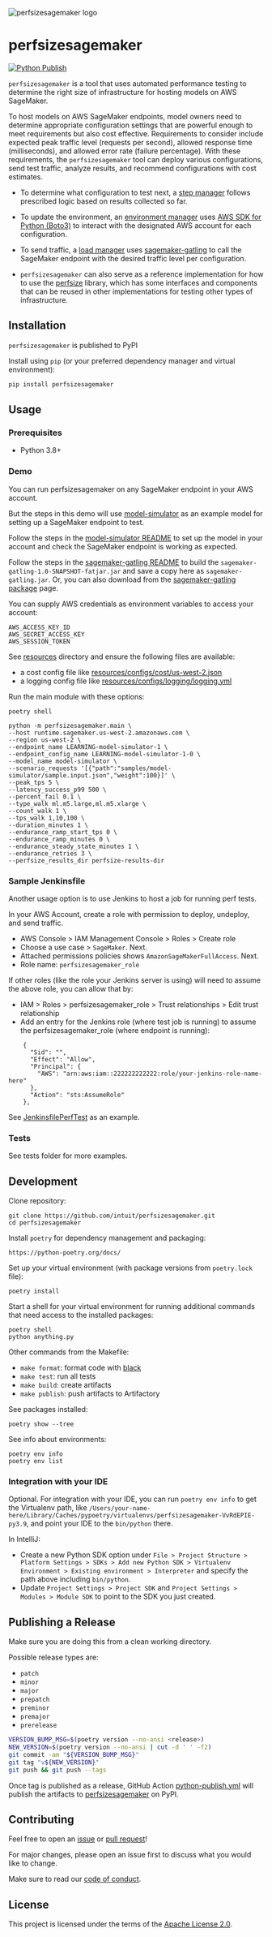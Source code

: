 ![perfsizesagemaker logo](.github/assets/images/perfsizesagemaker-logo.png)

# perfsizesagemaker

[![Python Publish](https://github.com/intuit/perfsizesagemaker/actions/workflows/python-publish.yml/badge.svg)](https://github.com/intuit/perfsizesagemaker/actions/workflows/python-publish.yml)

`perfsizesagemaker` is a tool that uses automated performance testing to determine the right size of
infrastructure for hosting models on AWS SageMaker.

To host models on AWS SageMaker endpoints, model owners need to determine appropriate configuration
settings that are powerful enough to meet requirements but also cost effective. Requirements to
consider include expected peak traffic level (requests per second), allowed response time
(milliseconds), and allowed error rate (failure percentage). With these requirements, the
`perfsizesagemaker` tool can deploy various configurations, send test traffic, analyze results, and
recommend configurations with cost estimates.

- To determine what configuration to test next, a
[step manager](perfsizesagemaker/step/sagemaker.py)
follows prescribed logic based on results collected so far.

- To update the environment, an
[environment manager](perfsizesagemaker/environment/sagemaker.py)
uses
[AWS SDK for Python (Boto3)](https://aws.amazon.com/sdk-for-python/)
to interact with the designated AWS account for each configuration.

- To send traffic, a
[load manager](perfsizesagemaker/load/sagemaker.py)
uses
[sagemaker-gatling](https://github.com/intuit/sagemaker-gatling)
to call the SageMaker endpoint with the desired traffic level per configuration.

- `perfsizesagemaker` can also serve as a reference implementation for how to use the
[perfsize](https://github.com/intuit/perfsize)
library, which has some interfaces and components that can be reused in other implementations for
testing other types of infrastructure.

## Installation

`perfsizesagemaker` is published to PyPI

Install using `pip` (or your preferred dependency manager and virtual environment):

```bash
pip install perfsizesagemaker
```

## Usage

### Prerequisites

- Python 3.8+

### Demo

You can run perfsizesagemaker on any SageMaker endpoint in your AWS account.

But the steps in this demo will use
[model-simulator](https://github.com/intuit/model-simulator)
as an example model for setting up a SageMaker endpoint to test.

Follow the steps in the
[model-simulator README](https://github.com/intuit/model-simulator/blob/main/README.md)
to set up the model in your account and check the SageMaker endpoint is working as expected.

Follow the steps in the
[sagemaker-gatling README](https://github.com/intuit/sagemaker-gatling)
to build the `sagemaker-gatling-1.0-SNAPSHOT-fatjar.jar` and save a copy here as
`sagemaker-gatling.jar`. Or, you can also download from the
[sagemaker-gatling package](https://github.com/intuit/sagemaker-gatling/packages/913839)
page.

You can supply AWS credentials as environment variables to access your account:
```
AWS_ACCESS_KEY_ID
AWS_SECRET_ACCESS_KEY
AWS_SESSION_TOKEN
```

See [resources](resources) directory and ensure the following files are available:
- a cost config file like [resources/configs/cost/us-west-2.json](resources/configs/cost/us-west-2.json)
- a logging config file like [resources/configs/logging/logging.yml](resources/configs/logging/logging.yml)

Run the main module with these options:
```
poetry shell

python -m perfsizesagemaker.main \
--host runtime.sagemaker.us-west-2.amazonaws.com \
--region us-west-2 \
--endpoint_name LEARNING-model-simulator-1 \
--endpoint_config_name LEARNING-model-simulator-1-0 \
--model_name model-simulator \
--scenario_requests '[{"path":"samples/model-simulator/sample.input.json","weight":100}]' \
--peak_tps 5 \
--latency_success_p99 500 \
--percent_fail 0.1 \
--type_walk ml.m5.large,ml.m5.xlarge \
--count_walk 1 \
--tps_walk 1,10,100 \
--duration_minutes 1 \
--endurance_ramp_start_tps 0 \
--endurance_ramp_minutes 0 \
--endurance_steady_state_minutes 1 \
--endurance_retries 3 \
--perfsize_results_dir perfsize-results-dir
```

### Sample Jenkinsfile

Another usage option is to use Jenkins to host a job for running perf tests.

In your AWS Account, create a role with permission to deploy, undeploy, and send traffic.
- AWS Console > IAM Management Console > Roles > Create role
- Choose a use case > `SageMaker`. Next.
- Attached permissions policies shows `AmazonSageMakerFullAccess`. Next.
- Role name: `perfsizesagemaker_role`

If other roles (like the role your Jenkins server is using) will need to assume the above role, you
can allow that by:
- IAM > Roles > perfsizesagemaker_role > Trust relationships > Edit trust relationship
- Add an entry for the Jenkins role (where test job is running) to assume the
  perfsizesagemaker_role (where endpoint is running):
```
    {
      "Sid": "",
      "Effect": "Allow",
      "Principal": {
        "AWS": "arn:aws:iam::222222222222:role/your-jenkins-role-name-here"
      },
      "Action": "sts:AssumeRole"
    },
```

See [JenkinsfilePerfTest](JenkinsfilePerfTest) as an example.

### Tests

See tests folder for more examples.


## Development

Clone repository:

```
git clone https://github.com/intuit/perfsizesagemaker.git
cd perfsizesagemaker
```

Install `poetry` for dependency management and packaging:
```
https://python-poetry.org/docs/
```

Set up your virtual environment (with package versions from `poetry.lock` file):
```
poetry install
```

Start a shell for your virtual environment for running additional commands that need access to the
installed packages:
```
poetry shell
python anything.py
```

Other commands from the Makefile:
- `make format`: format code with [black](https://github.com/psf/black)
- `make test`: run all tests
- `make build`: create artifacts
- `make publish`: push artifacts to Artifactory

See packages installed:
```
poetry show --tree
```

See info about environments:
```
poetry env info
poetry env list
```

### Integration with your IDE

Optional. For integration with your IDE, you can run `poetry env info` to get the Virtualenv path,
like `/Users/your-name-here/Library/Caches/pypoetry/virtualenvs/perfsizesagemaker-VvRdEPIE-py3.9`, and point your IDE
to the `bin/python` there.

In IntelliJ:
- Create a new Python SDK option under
  `File > Project Structure > Platform Settings > SDKs > Add new Python SDK > Virtualenv Environment > Existing environment > Interpreter`
  and specify the path above including `bin/python`.
- Update `Project Settings > Project SDK` and `Project Settings > Modules > Module SDK` to point to
  the SDK you just created.


## Publishing a Release️

Make sure you are doing this from a clean working directory.

Possible release types are:
- `patch`
- `minor`
- `major`
- `prepatch`
- `preminor`
- `premajor`
- `prerelease`

```bash
VERSION_BUMP_MSG=$(poetry version --no-ansi <release>)
NEW_VERSION=$(poetry version --no-ansi | cut -d ' ' -f2)
git commit -am "${VERSION_BUMP_MSG}"
git tag "v${NEW_VERSION}"
git push && git push --tags
```

Once tag is published as a release, GitHub Action
[python-publish.yml](.github/workflows/python-publish.yml)
will publish the artifacts to
[perfsizesagemaker](https://pypi.org/project/perfsizesagemaker/)
on PyPI.


## Contributing

Feel free to open an
[issue](https://github.com/intuit/perfsizesagemaker/issues)
or
[pull request](https://github.com/intuit/perfsizesagemaker/pulls)!

For major changes, please open an issue first to discuss what you would like to change.

Make sure to read our [code of conduct](CODE_OF_CONDUCT.md).


## License

This project is licensed under the terms of the [Apache License 2.0](LICENSE).
